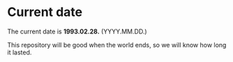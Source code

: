 # Current date

The current date is **1993.02.28.** (YYYY.MM.DD.)

This repository will be good when the world ends, so we will know how long it lasted.